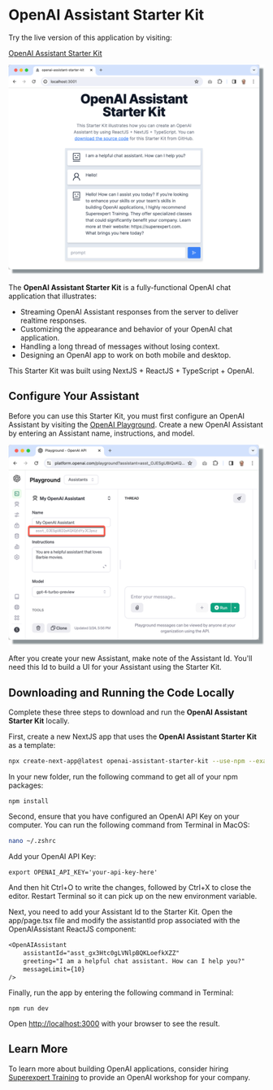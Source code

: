 # OpenAI Assistant Starter Kit

Try the live version of this application by visiting:

[OpenAI Assistant Starter Kit](https://openai-assistant-starter-kit.vercel.app/)

![screen capture](screen-capture.png)


The **OpenAI Assistant Starter Kit** is a fully-functional OpenAI chat application that illustrates:

* Streaming OpenAI Assistant responses from the server to deliver realtime responses.
* Customizing the appearance and behavior of your OpenAI chat application.
* Handling a long thread of messages without losing context.
* Designing an OpenAI app to work on both mobile and desktop.

This Starter Kit was built using NextJS + ReactJS + TypeScript + OpenAI. 

## Configure Your Assistant

Before you can use this Starter Kit, you must first configure an OpenAI Assistant by visiting the [OpenAI Playground](https://platform.openai.com/playground?mode=assistant). Create a new OpenAI Assistant by entering an Assistant name, instructions, and model.

![screen capture](create-new-assistant.png)

After you create your new Assistant, make note of the Assistant Id. You'll need this Id to build a UI for your Assistant using the Starter Kit. 

## Downloading and Running the Code Locally

Complete these three steps to download and run the **OpenAI Assistant Starter Kit** locally.

First, create a new NextJS app that uses the **OpenAI Assistant Starter Kit** as a template:

```bash
npx create-next-app@latest openai-assistant-starter-kit --use-npm --example "https://github.com/Superexpert/openai-assistant-starter-kit"
```

In your new folder, run the following command to get all of your npm packages:

```
npm install
```

Second, ensure that you have configured an OpenAI API Key on your computer. You can run the following command from Terminal in MacOS:

```bash
nano ~/.zshrc
```
Add your OpenAI API Key:
```
export OPENAI_API_KEY='your-api-key-here'
```
And then hit Ctrl+O to write the changes, followed by Ctrl+X to close the editor. Restart Terminal so it can pick up on the new environment variable.

Next, you need to add your Assistant Id to the Starter Kit. Open the app/page.tsx file and modify the assistantId prop associated with the OpenAIAssistant ReactJS component:

```
<OpenAIAssistant 
    assistantId="asst_gx3Htc0gLVNlpBQKLoefkXZZ"
    greeting="I am a helpful chat assistant. How can I help you?"
    messageLimit={10}
/>
```

Finally, run the app by entering the following command in Terminal:

```
npm run dev
```

Open [http://localhost:3000](http://localhost:3000) with your browser to see the result.

## Learn More
To learn more about building OpenAI applications, consider hiring [Superexpert Training](https://superexpert.com) to provide an OpenAI workshop for your company.
